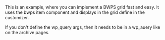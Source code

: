 This is an example, where you can implement a BWPS grid fast and easy.
It uses the bwps item component and displays in the grid define in the customizer. 

If you don't define the wp_query args, then it needs to be in a wp_auery like on the archive pages. 